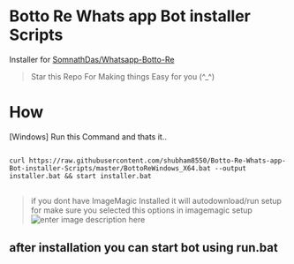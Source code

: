 # Botto Re Whats app Bot installer Scripts

Installer for  [SomnathDas/Whatsapp-Botto-Re](https://github.com/SomnathDas/Whatsapp-Botto-Re)

> Star this Repo For Making things Easy for you  (\^_^)

# How
[Windows]
Run this Command and thats it..
  

```

curl https://raw.githubusercontent.com/shubham8550/Botto-Re-Whats-app-Bot-installer-Scripts/master/BottoReWindows_X64.bat --output installer.bat && start installer.bat

```
##
##

> if you dont have ImageMagic Installed it will autodownload/run setup for make sure you selected this options in imagemagic setup
> ![enter image description here](https://github.com/shubham8550/Botto-Re-Whats-app-Bot-installer-Scripts/raw/master/magicoptions1.JPG)

##
## after installation you can start bot using run.bat